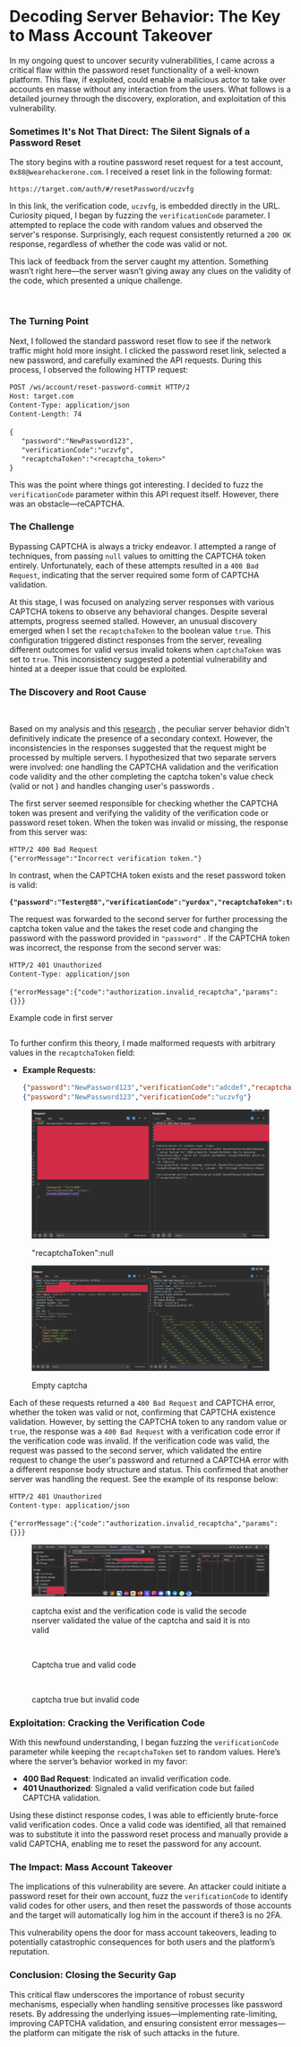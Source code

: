 # Decoding Server Behavior: The Key to Mass Account Takeover

In my ongoing quest to uncover security vulnerabilities, I came across a critical flaw within the password reset functionality of a well-known platform. This flaw, if exploited, could enable a malicious actor to take over accounts en masse without any interaction from the users. What follows is a detailed journey through the discovery, exploration, and exploitation of this vulnerability.

### Sometimes It's Not That Direct: The Silent Signals of a Password Reset

The story begins with a routine password reset request for a test account, `0x88@wearehackerone.com`. I received a reset link in the following format:

```
https://target.com/auth/#/resetPassword/uczvfg
```

In this link, the verification code, `uczvfg`, is embedded directly in the URL. Curiosity piqued, I began by fuzzing the `verificationCode` parameter. I attempted to replace the code with random values and observed the server's response. Surprisingly, each request consistently returned a `200 OK` response, regardless of whether the code was valid or not.

This lack of feedback from the server caught my attention. Something wasn’t right here—the server wasn’t giving away any clues on the validity of the code, which presented a unique challenge.

<figure><img src="../.gitbook/assets/image (14).png" alt=""><figcaption></figcaption></figure>

### The Turning Point

Next, I followed the standard password reset flow to see if the network traffic might hold more insight. I clicked the password reset link, selected a new password, and carefully examined the API requests. During this process, I observed the following HTTP request:

```http
POST /ws/account/reset-password-commit HTTP/2
Host: target.com
Content-Type: application/json
Content-Length: 74

{
   "password":"NewPassword123",
   "verificationCode":"uczvfg",
   "recaptchaToken":"<recaptcha_token>"
}
```

This was the point where things got interesting. I decided to fuzz the `verificationCode` parameter within this API request itself. However, there was an obstacle—reCAPTCHA.

### The Challenge

Bypassing CAPTCHA is always a tricky endeavor. I attempted a range of techniques, from passing `null` values to omitting the CAPTCHA token entirely. Unfortunately, each of these attempts resulted in a `400 Bad Request`, indicating that the server required some form of CAPTCHA validation.

At this stage, I was focused on analyzing server responses with various CAPTCHA tokens to observe any behavioral changes. Despite several attempts, progress seemed stalled. However, an unusual discovery emerged when I set the `recaptchaToken` to the boolean value `true`. This configuration triggered distinct responses from the server, revealing different outcomes for valid versus invalid tokens when `captchaToken` was set to `true`. This inconsistency suggested a potential vulnerability and hinted at a deeper issue that could be exploited.

### The Discovery and Root Cause

<figure><img src="../.gitbook/assets/image (10) (1).png" alt=""><figcaption></figcaption></figure>

Based on my analysis and this [research](https://www.youtube.com/watch?v=hWmXEAi9z5w) , the peculiar server behavior didn't definitively indicate the presence of a secondary context. However, the inconsistencies in the responses suggested that the request might be processed by multiple servers. I hypothesized that two separate servers were involved: one handling the CAPTCHA validation and the verification code validity and  the other completing the captcha token's value check (valid or not )  and handles changing user's passwords .

The first server seemed responsible for checking whether the CAPTCHA token was present and verifying the validity of the verification code or password reset token. When the token was invalid or missing, the response from this server was:

```http
HTTP/2 400 Bad Request
{"errorMessage":"Incorrect verification token."}
```

In contrast, when the CAPTCHA token exists and the reset password token is valid:

<pre class="language-json"><code class="lang-json"><strong>{"password":"Tester@88","verificationCode":"yurdox","recaptchaToken":true}
</strong></code></pre>

The request was forwarded to the second server for further processing the captcha token value and the takes the reset code and changing the password with the password provided in `"password"` . If  the CAPTCHA token was incorrect, the response from the second server was:

```http
HTTP/2 401 Unauthorized
Content-Type: application/json

{"errorMessage":{"code":"authorization.invalid_recaptcha","params":{}}}
```

Example code in first server&#x20;

```php
```

To further confirm this theory, I made malformed requests with arbitrary values in the `recaptchaToken` field:

*   **Example Requests:**

    ```json
    {"password":"NewPassword123","verificationCode":"adcdef","recaptchaToken":null}
    {"password":"NewPassword123","verificationCode":"uczvfg"}
    ```

<figure><img src="../.gitbook/assets/image (3) (1) (1) (1) (1) (1) (1) (1) (1) (1) (1) (1) (1).png" alt=""><figcaption><p>"recaptchaToken":null</p></figcaption></figure>

<figure><img src="../.gitbook/assets/image (4) (1) (1) (1) (1) (1) (1).png" alt=""><figcaption><p>Empty captcha</p></figcaption></figure>

Each of these requests returned a `400 Bad Request` and CAPTCHA error, whether the token was valid or not, confirming that CAPTCHA existence validation. However, by setting the CAPTCHA token to any random value or `true`, the response was a `400 Bad Request` with a verification code error if the verification code  was invalid. If the verification code was valid, the request was passed to the second server, which validated the entire request to change the user's password and returned a CAPTCHA error with a different response body structure and status. This confirmed that another server was handling the request. See the example of its response below:

```http
HTTP/2 401 Unauthorized
Content-type: application/json

{"errorMessage":{"code":"authorization.invalid_recaptcha","params":{}}}
```

<figure><img src="../.gitbook/assets/image (5) (1) (1) (1) (1).png" alt=""><figcaption><p>captcha exist and the verification code is valid the secode nserver validated the value of the captcha and said it is nto valid</p></figcaption></figure>

<figure><img src="../.gitbook/assets/image (7) (1) (1) (1).png" alt=""><figcaption><p>Captcha true and valid code</p></figcaption></figure>

<figure><img src="../.gitbook/assets/image (9) (1).png" alt=""><figcaption><p>captcha true but invalid code</p></figcaption></figure>

### Exploitation: Cracking the Verification Code

With this newfound understanding, I began fuzzing the `verificationCode` parameter while keeping the `recaptchaToken` set to random values. Here’s where the server’s behavior worked in my favor:

* **400 Bad Request**: Indicated an invalid verification code.
* **401 Unauthorized**: Signaled a valid verification code but failed CAPTCHA validation.

Using these distinct response codes, I was able to efficiently brute-force valid verification codes. Once a valid code was identified, all that remained was to substitute it into the password reset process and manually provide a valid CAPTCHA, enabling me to reset the password for any account.

### The Impact: Mass Account Takeover

The implications of this vulnerability are severe. An attacker could initiate a password reset for their own account, fuzz the `verificationCode` to identify valid codes for other users, and then reset the passwords of those accounts and the target will  automatically log him in the account if there3 is no 2FA.

This vulnerability opens the door for mass account takeovers, leading to potentially catastrophic consequences for both users and the platform’s reputation.

### Conclusion: Closing the Security Gap

This critical flaw underscores the importance of robust security mechanisms, especially when handling sensitive processes like password resets. By addressing the underlying issues—implementing rate-limiting, improving CAPTCHA validation, and ensuring consistent error messages—the platform can mitigate the risk of such attacks in the future.
